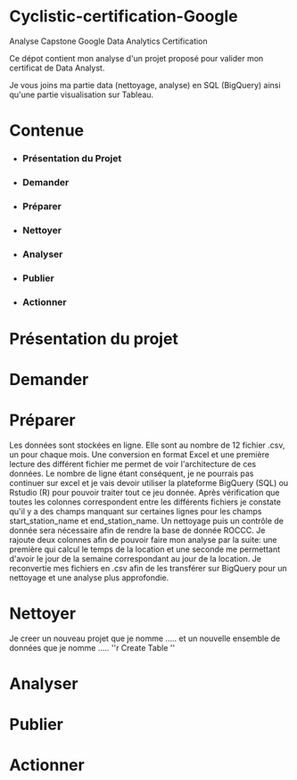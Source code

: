 # Cyclistic-certification-Google
Analyse Capstone Google Data Analytics Certification

Ce dépot contient mon analyse d'un projet proposé pour valider mon certificat de Data Analyst.

Je vous joins ma partie data (nettoyage, analyse) en SQL (BigQuery) ainsi qu'une partie visualisation sur Tableau.

# Contenue
* ### Présentation du Projet
* ### Demander
* ### Préparer
* ### Nettoyer
* ### Analyser
* ### Publier
* ### Actionner


# Présentation du projet


# Demander


# Préparer
Les données sont stockées en ligne. Elle sont au nombre de 12 fichier .csv, un pour chaque mois. Une conversion en format Excel et une première lecture des différent fichier me permet de voir l'architecture de ces données. Le nombre de ligne étant conséquent, je ne pourrais pas continuer sur excel et je vais devoir utiliser la plateforme BigQuery (SQL) ou Rstudio (R) pour pouvoir traiter tout ce jeu donnée. Après vérification que toutes les colonnes correspondent entre les différents fichiers je constate qu'il y a des champs manquant sur certaines lignes pour les champs start_station_name et end_station_name. Un nettoyage puis un contrôle de donnée sera nécessaire afin de rendre la base de donnée ROCCC. Je rajoute deux colonnes afin de pouvoir faire mon analyse par la suite: une première qui calcul le temps de la location et une seconde me permettant d'avoir le jour de la semaine correspondant au jour de la location. Je reconvertie mes fichiers en .csv afin de les transférer sur BigQuery pour un nettoyage et une analyse plus approfondie. 

# Nettoyer
Je creer un nouveau projet que je nomme ..... et un nouvelle ensemble de données que je nomme .....
''r
Create Table 
''

# Analyser


# Publier


# Actionner
